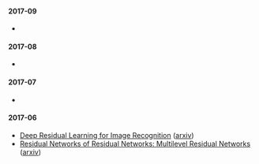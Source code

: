 #### 2017-09

*

#### 2017-08

*

#### 2017-07

*

#### 2017-06

* [Deep Residual Learning for Image Recognition](notes/deep-residual-learning-for-image-recognition.md) ([arxiv](https://arxiv.org/pdf/1512.03385.pdf))
* [Residual Networks of Residual Networks: Multilevel Residual Networks](notes/residual-networks-of-residual-networks.md) ([arxiv](
https://arxiv.org/abs/1608.02908v2))
